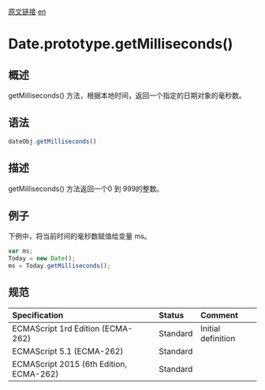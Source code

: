 <a href="https://developer.mozilla.org/zh-CN/docs/Web/JavaScript/Reference/Global_Objects/Date/getMilliseconds" target="_blank">原文链接</a>
<a href="https://developer.mozilla.org/en-US/docs/Web/JavaScript/Reference/Global_Objects/Date/getMilliseconds" target="_blank">en</a>

# Date.prototype.getMilliseconds()

## 概述

getMilliseconds() 方法，根据本地时间，返回一个指定的日期对象的毫秒数。

## 语法

```javascript
dateObj.getMilliseconds()
```


## 描述

getMilliseconds() 方法返回一个0 到 999的整数。

## 例子

下例中，将当前时间的毫秒数赋值给变量 ms。

```javascript
var ms;
Today = new Date();
ms = Today.getMilliseconds();
```

## 规范

| Specification                           | Status   | Comment            |
|:----------------------------------------|:---------|:-------------------|
| ECMAScript 1rd Edition (ECMA-262)       | Standard | Initial definition |
| ECMAScript 5.1 (ECMA-262)               | Standard |                    |
| ECMAScript 2015 (6th Edition, ECMA-262) | Standard |                    |